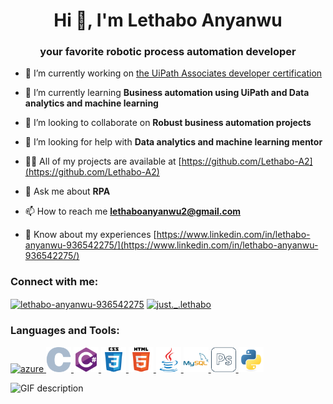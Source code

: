 <h1 align="center">Hi 👋, I'm Lethabo Anyanwu</h1>
<h3 align="center">your favorite robotic process automation developer</h3>


- 🔭 I’m currently working on [the UiPath Associates developer certification](https://academy.uipath.com/learning-plans/automation-developer-associate-training-(v2023.10))

- 🌱 I’m currently learning **Business automation using UiPath and Data analytics and machine learning**

- 👯 I’m looking to collaborate on **Robust business automation projects**

- 🤝 I’m looking for help with **Data analytics and machine learning mentor**

- 👨‍💻 All of my projects are available at [https://github.com/Lethabo-A2](https://github.com/Lethabo-A2)

- 💬 Ask me about **RPA**

- 📫 How to reach me **lethaboanyanwu2@gmail.com**

- 📄 Know about my experiences [https://www.linkedin.com/in/lethabo-anyanwu-936542275/](https://www.linkedin.com/in/lethabo-anyanwu-936542275/)

<h3 align="left">Connect with me:</h3>
<p align="left">
<a href="https://linkedin.com/in/lethabo-anyanwu-936542275" target="blank"><img align="center" src="https://raw.githubusercontent.com/rahuldkjain/github-profile-readme-generator/master/src/images/icons/Social/linked-in-alt.svg" alt="lethabo-anyanwu-936542275" height="30" width="40" /></a>
<a href="https://instagram.com/just._.lethabo" target="blank"><img align="center" src="https://raw.githubusercontent.com/rahuldkjain/github-profile-readme-generator/master/src/images/icons/Social/instagram.svg" alt="just._.lethabo" height="30" width="40" /></a>
</p>

<h3 align="left">Languages and Tools:</h3>
<p align="left"> <a href="https://azure.microsoft.com/en-in/" target="_blank" rel="noreferrer"> <img src="https://www.vectorlogo.zone/logos/microsoft_azure/microsoft_azure-icon.svg" alt="azure" width="40" height="40"/> </a> <a href="https://www.cprogramming.com/" target="_blank" rel="noreferrer"> <img src="https://raw.githubusercontent.com/devicons/devicon/master/icons/c/c-original.svg" alt="c" width="40" height="40"/> </a> <a href="https://www.w3schools.com/cs/" target="_blank" rel="noreferrer"> <img src="https://raw.githubusercontent.com/devicons/devicon/master/icons/csharp/csharp-original.svg" alt="csharp" width="40" height="40"/> </a> <a href="https://www.w3schools.com/css/" target="_blank" rel="noreferrer"> <img src="https://raw.githubusercontent.com/devicons/devicon/master/icons/css3/css3-original-wordmark.svg" alt="css3" width="40" height="40"/> </a> <a href="https://www.w3.org/html/" target="_blank" rel="noreferrer"> <img src="https://raw.githubusercontent.com/devicons/devicon/master/icons/html5/html5-original-wordmark.svg" alt="html5" width="40" height="40"/> </a> <a href="https://www.java.com" target="_blank" rel="noreferrer"> <img src="https://raw.githubusercontent.com/devicons/devicon/master/icons/java/java-original.svg" alt="java" width="40" height="40"/> </a> <a href="https://www.mysql.com/" target="_blank" rel="noreferrer"> <img src="https://raw.githubusercontent.com/devicons/devicon/master/icons/mysql/mysql-original-wordmark.svg" alt="mysql" width="40" height="40"/> </a> <a href="https://www.photoshop.com/en" target="_blank" rel="noreferrer"> <img src="https://raw.githubusercontent.com/devicons/devicon/master/icons/photoshop/photoshop-line.svg" alt="photoshop" width="40" height="40"/> </a> <a href="https://www.python.org" target="_blank" rel="noreferrer"> <img src="https://raw.githubusercontent.com/devicons/devicon/master/icons/python/python-original.svg" alt="python" width="40" height="40"/> </a> </p>
<p align="left">
  <img src="https://media.giphy.com/media/v1.Y2lkPWVjZjA1ZTQ3Zjk2Zm5ldnducW9sc216ZTNxeWJncGcyeTB5cjB1ZnI5OHYzNTNscSZlcD12MV9naWZzX3NlYXJjaCZjdD1n/qgQUggAC3Pfv687qPC/giphy.gif" alt="GIF description" width="500"/>
</p>
